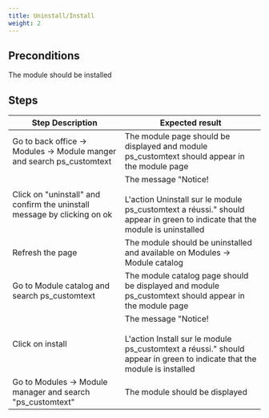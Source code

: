 ```yaml
---
title: Uninstall/Install
weight: 2
---
```


## Preconditions

The module should be installed
## Steps
| Step Description | Expected result |
| ----- | ----- |
| Go to back office -> Modules -> Module manger and search ps_customtext | The module page should be displayed and module ps_customtext should appear in the module page |
| Click on "uninstall" and confirm the uninstall message by clicking on ok | The message "Notice!<br /><br>L'action Uninstall sur le module ps_customtext a réussi." should appear in green to indicate that the module is uninstalled |
| Refresh the page | The module should be uninstalled and available on Modules -> Module catalog |
| Go to Module catalog and search ps_customtext | The module catalog page should be displayed and module ps_customtext should appear in the module page |
| Click on install | The message "Notice!<br /><br>L'action Install sur le module ps_customtext a réussi." should appear in green to indicate that the module is installed |
| Go to Modules -> Module manager and search "ps_customtext" | The module should be displayed |
